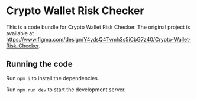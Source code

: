 
  # Crypto Wallet Risk Checker

  This is a code bundle for Crypto Wallet Risk Checker. The original project is available at https://www.figma.com/design/Y4ydsQ4Tvmh3s5iCbG7z40/Crypto-Wallet-Risk-Checker.

  ## Running the code

  Run `npm i` to install the dependencies.

  Run `npm run dev` to start the development server.
  